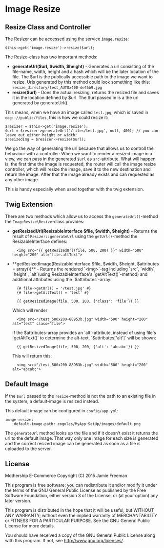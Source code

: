 # Image Resize

## Resize Class and Controller

The Resizer can be accessed using the service `image.resize`:

	$this->get('image.resize')->resize($url);

The Resize-class has two important methods:

* **generateUrl($url, $width, $height)** - Generates a url consisting of the file-name, width, height and a hash which will be the later location of the file. The $url is the publically accessible path to the image we want to resize. Urls generated by this method could look something like this: `resize_directory/test_AUTOx400-de46b9.jpg`
* **resize($url)** - Does the actual resizing, returns the resized file and saves it in the location defined by $url. The $url passed in is a the url generated by generateUrl().

This means, when we have an image called `test.jpg`, which is saved in `cog:://public/files`, this is how we could resize it:

	$resizer = $this->get('image.resize');
	$url = $resizer->generateUrl('/files/test.jpg', null, 400); // you can leave out either height or width!
	$resizedImg = $resizer->resize($url);

We go the way of generating the url because that allows us to controll the behaviour with a controller:
When we want to render a resized image in a view, we can pass in the generated `$url` as `src`-attribute. What will happen is, the first time the image is requested, the router will call the image resize controller, which will resize the image, save it to the new destination and return the image.
After that the image already exists and can requested as any other image.

This is handy especially when used together with the twig extension.

## Twig Extension

There are two methods which allow us to access the `generateUrl()`-method the `ImageResize\Resize`-class provides:

* **getResizedUrl(ResizableInterface $file, $width, $height)** - Returns the result of `Resizer::generateUrl` using the `getUrl()`-method the ResizableInterface defines:

		<img src="{{ getResizedUrl(file, 500, 200) }}" width="500" height="200" alt="file.altText">

* **getResizedImage(ResizableInterface $file, $width, $height, $attributes = array())** - Returns the rendered `<img>`-tag including `src`, `width`, `height`, `alt`(using ResizableInterface's `getAltText()`-method) and additional attributes using the `$attributes`-array:

		{# file->getUrl() = '/test.jpg' #}
		{# file->getAltText() = 'test' #}

		{{ getResizedImage(file, 500, 200, {'class': 'file'}) }}

	Which will render

		<img src="/test_500x200-88953b.jpg" width="500" height="200" alt="test" class="file">

	If the $attributes-array provides an `alt`-attribute, instead of using file's `getAltText()` to determine the alt-text, `$attributes['alt']` will be shown:

		{{ getResizedImage(file, 500, 200, {'alt': 'abcabc'}) }}

	This will return this:

		<img src="/test_500x200-88953b.jpg" width="500" height="200" alt="abcabc">

## Default Image

If the `$url` passed to the `resize`-method is not the path to an existing file in the system, a default-image is resized instead.

This default image can be configured in `config/app.yml`:

	image-resize:
		default-image-path: cogules/MyApp:SetUp/images/default.png

The `generateUrl` method looks up the file and if it doesn't exist it returns the url to the default image. That way only one image for each size is generated and the correct resized image can be generated as soon as a file is uploaded to the server.

## License

Mothership E-Commerce
Copyright (C) 2015 Jamie Freeman

This program is free software: you can redistribute it and/or modify it under the terms of the GNU General Public License as published by the Free Software Foundation, either version 3 of the License, or (at your option) any later version.

This program is distributed in the hope that it will be useful, but WITHOUT ANY WARRANTY; without even the implied warranty of MERCHANTABILITY or FITNESS FOR A PARTICULAR PURPOSE.  See the GNU General Public License for more details.

You should have received a copy of the GNU General Public License along with this program.  If not, see <http://www.gnu.org/licenses/>.
